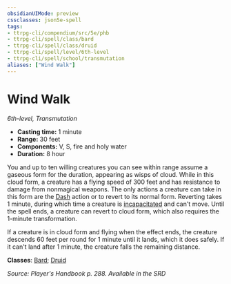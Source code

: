 ```yaml
---
obsidianUIMode: preview
cssclasses: json5e-spell
tags:
- ttrpg-cli/compendium/src/5e/phb
- ttrpg-cli/spell/class/bard
- ttrpg-cli/spell/class/druid
- ttrpg-cli/spell/level/6th-level
- ttrpg-cli/spell/school/transmutation
aliases: ["Wind Walk"]
---
```

# Wind Walk
*6th-level, Transmutation*  

- **Casting time:** 1 minute
- **Range:** 30 feet
- **Components:** V, S, fire and holy water
- **Duration:** 8 hour

You and up to ten willing creatures you can see within range assume a gaseous form for the duration, appearing as wisps of cloud. While in this cloud form, a creature has a flying speed of 300 feet and has resistance to damage from nonmagical weapons. The only actions a creature can take in this form are the [Dash](3-Mechanics/CLI/rules/actions.md#Dash) action or to revert to its normal form. Reverting takes 1 minute, during which time a creature is [incapacitated](3-Mechanics/CLI/rules/conditions.md#Incapacitated) and can't move. Until the spell ends, a creature can revert to cloud form, which also requires the 1-minute transformation.

If a creature is in cloud form and flying when the effect ends, the creature descends 60 feet per round for 1 minute until it lands, which it does safely. If it can't land after 1 minute, the creature falls the remaining distance.

**Classes**: [Bard](list-spells-classes-bard); [Druid](list-spells-classes-druid)

*Source: Player's Handbook p. 288. Available in the <span title='Systems Reference Document (5.1)'>SRD</span>*